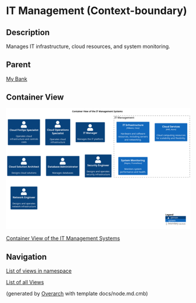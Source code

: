 
# IT Management (Context-boundary)
## Description
Manages IT infrastructure, cloud resources, and system monitoring.

## Parent
[My Bank](../../mybank/mybank-plc.md)

## Container View
![Container View of the IT Management Systems](../../mybank/it-management/container-view.png)

[Container View of the IT Management Systems](../../mybank/it-management/container-view.md)


## Navigation
[List of views in namespace](./views-in-namespace.md)

[List of all Views](../../views.md)


(generated by [Overarch](https://github.com/soulspace-org/overarch) with template docs/node.md.cmb)
